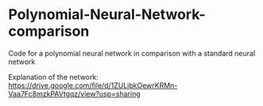 # Polynomial-Neural-Network-comparison
Code for a polynomial neural network in comparison with a standard neural network

Explanation of the network:
https://drive.google.com/file/d/1ZULjbkOewrKRMn-Vaa7Fc8mzkPAVtgqz/view?usp=sharing
